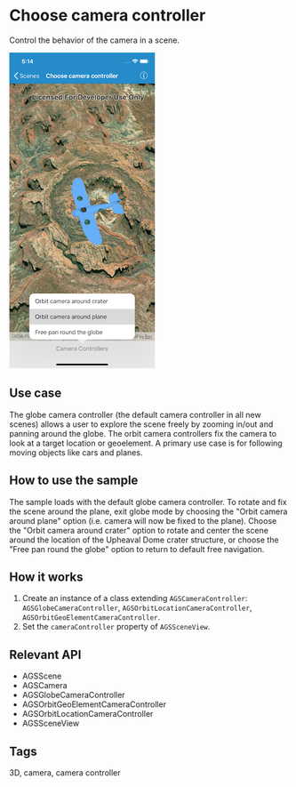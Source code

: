 # Choose camera controller

Control the behavior of the camera in a scene.

![Choose camera controller sample](choose-camera-controller.png)

## Use case

The globe camera controller (the default camera controller in all new scenes) allows a user to explore the scene freely by zooming in/out and panning around the globe. The orbit camera controllers fix the camera to look at a target location or geoelement. A primary use case is for following moving objects like cars and planes.

## How to use the sample

The sample loads with the default globe camera controller. To rotate and fix the scene around the plane, exit globe mode by choosing the "Orbit camera around plane" option (i.e. camera will now be fixed to the plane). Choose the "Orbit camera around crater" option to rotate and center the scene around the location of the Upheaval Dome crater structure, or choose the "Free pan round the globe" option to return to default free navigation.

## How it works

1. Create an instance of a class extending `AGSCameraController`: `AGSGlobeCameraController`, `AGSOrbitLocationCameraController`, `AGSOrbitGeoElementCameraController`.
2. Set the `cameraController` property of `AGSSceneView`.

## Relevant API

* AGSScene
* AGSCamera
* AGSGlobeCameraController
* AGSOrbitGeoElementCameraController
* AGSOrbitLocationCameraController
* AGSSceneView

## Tags

3D, camera, camera controller
